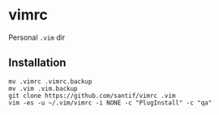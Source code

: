# vimrc

Personal `.vim` dir

## Installation

```
mv .vimrc .vimrc.backup
mv .vim .vim.backup
git clone https://github.com/santif/vimrc .vim
vim -es -u ~/.vim/vimrc -i NONE -c "PlugInstall" -c "qa"
```
